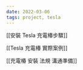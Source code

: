 ```yaml
---
date: 2022-03-06
tags: project, tesla
---
```


[[安裝 Tesla 充電椿步驟]]

[[Tesla 充電椿 實際案例]]

[[充電椿 安裝 法規 溝通準備]]